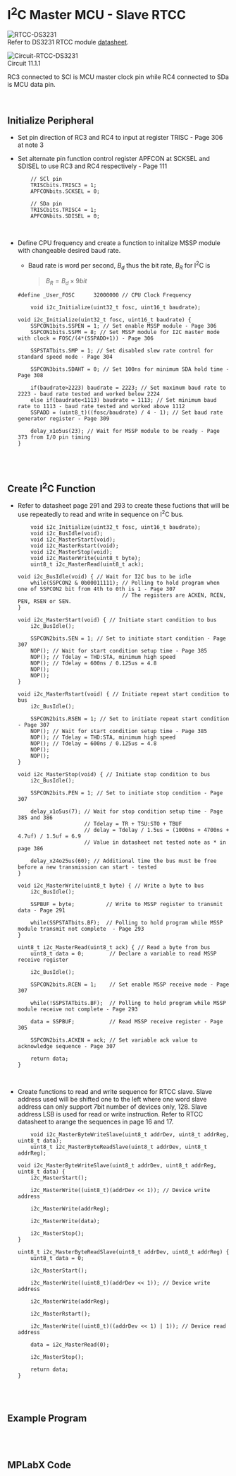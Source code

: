 # I<sup>2</sup>C Master MCU - Slave RTCC

![RTCC-DS3231](https://github.com/user-attachments/assets/1a0526c9-6ae8-42f6-818c-b45aaa9ddc68)
<br/>
Refer to DS3231 RTCC module [datasheet](https://www.farnell.com/datasheets/2345152.pdf?_gl=1*1p7rxu4*_gcl_aw*R0NMLjE3MjYxMDYzNTIuQ2p3S0NBandfNFMzQmhBQUVpd0FfNjRZaHNVMEF0WnZRZFJON2Fac1l3ajlPZTRrMG80SVZuQXpXWTVyNHk3bFVmZzdMRGo5SGFEd0RSb0NMeG9RQXZEX0J3RQ..*_gcl_au*MTg2Mzg2NDUxNS4xNzI2MTA1NTU4).
<br/>

![Circuit-RTCC-DS3231](https://github.com/user-attachments/assets/c569d453-6aa1-4ab7-97d6-7d3623187773)
<br/>
Circuit 11.1.1
<br/>

RC3 connected to SCl is MCU master clock pin while RC4 connected to SDa is MCU data pin.
<br/>

<br/>

## Initialize Peripheral

* Set pin direction of RC3 and RC4 to input at register TRISC - Page 306 at note 3
* Set alternate pin function control register APFCON at SCKSEL and SDISEL to use RC3 and RC4 respectively - Page 111
  
  ```
      // SCl pin
      TRISCbits.TRISC3 = 1;
      APFCONbits.SCKSEL = 0;
      
      // SDa pin
      TRISCbits.TRISC4 = 1;
      APFCONbits.SDISEL = 0;
  ```

<br/>

* Define CPU frequency and create a function to initalize MSSP module with changeable desired baud rate.
  - Baud rate is word per second, $B_d$ thus the bit rate, $B_R$ for I<sup>2</sup>C is
    >$B_R = B_d \times{} 9bit$
  
  ```
  #define _User_FOSC      32000000 // CPU Clock Frequency
  ```
  
  ```
      void i2c_Initialize(uint32_t fosc, uint16_t baudrate);
  ```
  
  ```
  void i2c_Initialize(uint32_t fosc, uint16_t baudrate) {
      SSPCON1bits.SSPEN = 1; // Set enable MSSP module - Page 306
      SSPCON1bits.SSPM = 8; // Set MSSP module for I2C master mode with clock = FOSC/(4*(SSPADD+1)) - Page 306
      
      SSPSTATbits.SMP = 1; // Set disabled slew rate control for standard speed mode - Page 304
      
      SSPCON3bits.SDAHT = 0; // Set 100ns for minimum SDA hold time - Page 308
      
      if(baudrate>2223) baudrate = 2223; // Set maximum baud rate to 2223 - baud rate tested and worked below 2224
      else if(baudrate<1113) baudrate = 1113; // Set minimum baud rate to 1113 - baud rate tested and worked above 1112
      SSPADD = (uint8_t)((fosc/baudrate) / 4 - 1); // Set baud rate generator register - Page 309
      
      delay_x1o5us(23); // Wait for MSSP module to be ready - Page 373 from I/O pin timing
  }
  ```
<br/>

<br/>

## Create I<sup>2</sup>C Function

* Refer to datasheet page 291 and 293 to create these fuctions that will be use repeatedly to read and write in sequence on I<sup>2</sup>C bus.
  
  ```
      void i2c_Initialize(uint32_t fosc, uint16_t baudrate);
      void i2c_BusIdle(void);
      void i2c_MasterStart(void);
      void i2c_MasterRstart(void);
      void i2c_MasterStop(void);
      void i2c_MasterWrite(uint8_t byte);
      uint8_t i2c_MasterRead(uint8_t ack);
  ```
  
  ```
  void i2c_BusIdle(void) { // Wait for I2C bus to be idle
      while(SSPCON2 & 0b00011111); // Polling to hold program when one of SSPCON2 bit from 4th to 0th is 1 - Page 307
                                   // The registers are ACKEN, RCEN, PEN, RSEN or SEN.
  }
  
  void i2c_MasterStart(void) { // Initiate start condition to bus
      i2c_BusIdle();
      
      SSPCON2bits.SEN = 1; // Set to initiate start condition - Page 307
      NOP(); // Wait for start condition setup time - Page 385
      NOP(); // Tdelay = THD:STA, minimum high speed
      NOP(); // Tdelay = 600ns / 0.125us = 4.8
      NOP();
      NOP();
  }
  
  void i2c_MasterRstart(void) { // Initiate repeat start condition to bus
      i2c_BusIdle();
      
      SSPCON2bits.RSEN = 1; // Set to initiate repeat start condition - Page 307
      NOP(); // Wait for start condition setup time - Page 385
      NOP(); // Tdelay = THD:STA, minimum high speed
      NOP(); // Tdelay = 600ns / 0.125us = 4.8
      NOP();
      NOP();
  }
  
  void i2c_MasterStop(void) { // Initiate stop condition to bus
      i2c_BusIdle();
      
      SSPCON2bits.PEN = 1; // Set to initiate stop condition - Page 307
      
      delay_x1o5us(7); // Wait for stop condition setup time - Page 385 and 386
                       // Tdelay = TR + TSU:STO + TBUF
                       // delay = Tdelay / 1.5us = (1000ns + 4700ns + 4.7uf) / 1.5uf = 6.9
                       // Value in datasheet not tested note as * in page 386
      
      delay_x24o25us(60); // Additional time the bus must be free before a new transmission can start - tested
  }
  
  void i2c_MasterWrite(uint8_t byte) { // Write a byte to bus
      i2c_BusIdle();
      
      SSPBUF = byte;          // Write to MSSP register to transmit data - Page 291
      
      while(SSPSTATbits.BF);  // Polling to hold program while MSSP module transmit not complete  - Page 293
  }
  
  uint8_t i2c_MasterRead(uint8_t ack) { // Read a byte from bus
      uint8_t data = 0;        // Declare a variable to read MSSP receive register
      
      i2c_BusIdle();
      
      SSPCON2bits.RCEN = 1;    // Set enable MSSP receive mode - Page 307
      
      while(!SSPSTATbits.BF);  // Polling to hold program while MSSP module receive not complete - Page 293
      
      data = SSPBUF;           // Read MSSP receive register - Page 305
      
      SSPCON2bits.ACKEN = ack; // Set variable ack value to acknowledge sequence - Page 307
      
      return data;
  }
  ```
<br/>

* Create functions to read and write sequence for RTCC slave. Slave address used will be shifted one to the left where one word slave address can only support 7bit number of devices only, 128.
  Slave address LSB is used for read or write instruction. Refer to RTCC datasheet to arange the sequences in page 16 and 17.
  
  ```
      void i2c_MasterByteWriteSlave(uint8_t addrDev, uint8_t addrReg, uint8_t data);
      uint8_t i2c_MasterByteReadSlave(uint8_t addrDev, uint8_t addrReg);
  ```
  
  ```
  void i2c_MasterByteWriteSlave(uint8_t addrDev, uint8_t addrReg, uint8_t data) {
      i2c_MasterStart();
      
      i2c_MasterWrite((uint8_t)(addrDev << 1)); // Device write address
      
      i2c_MasterWrite(addrReg);
      
      i2c_MasterWrite(data);
      
      i2c_MasterStop();
  }
  
  uint8_t i2c_MasterByteReadSlave(uint8_t addrDev, uint8_t addrReg) {
      uint8_t data = 0;
      
      i2c_MasterStart();
      
      i2c_MasterWrite((uint8_t)(addrDev << 1)); // Device write address
      
      i2c_MasterWrite(addrReg);
      
      i2c_MasterRstart();
      
      i2c_MasterWrite((uint8_t)((addrDev << 1) | 1)); // Device read address
      
      data = i2c_MasterRead(0);
      
      i2c_MasterStop();
      
      return data;
  }
  ```
<br/>

<br/>

## Example Program

<br/>

<br/>

## MPLabX Code

<br/>

<br/>
